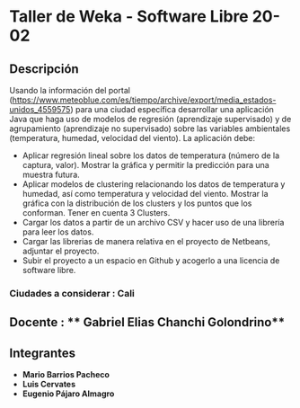 # Taller de Weka - Software Libre 20-02

## Descripción
Usando la información del portal
(https://www.meteoblue.com/es/tiempo/archive/export/media_estados-unidos_4559575) para una
ciudad específica desarrollar una aplicación Java que haga uso de modelos de regresión
(aprendizaje supervisado) y de agrupamiento (aprendizaje no supervisado) sobre las variables
ambientales (temperatura, humedad, velocidad del viento). La aplicación debe:
- Aplicar regresión lineal sobre los datos de temperatura (número de la captura, valor). Mostrar la gráfica y
permitir la predicción para una muestra futura.
- Aplicar modelos de clustering relacionando los datos de temperatura y humedad, así como temperatura y
velocidad del viento. Mostrar la gráfica con la distribución de los clusters y los puntos que los conforman.
Tener en cuenta 3 Clusters.
- Cargar los datos a partir de un archivo CSV y hacer uso de una librería para leer los datos.
- Cargar las librerias de manera relativa en el proyecto de Netbeans, adjuntar el proyecto.
- Subir el proyecto a un espacio en Github y acogerlo a una licencia de software libre.
### Ciudades a considerar : **Cali**

## Docente : ** Gabriel Elias Chanchi Golondrino**
## Integrantes
- **Mario Barrios Pacheco**
- **Luis Cervates** 
- **Eugenio Pájaro Almagro**
